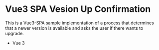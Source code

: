 # Vue3 SPA Vesion Up Confirmation 

This is a Vue3-SPA sample implementation of a process that determines that a newer version is available and asks the user if there wants to upgrade.

- Vue 3
